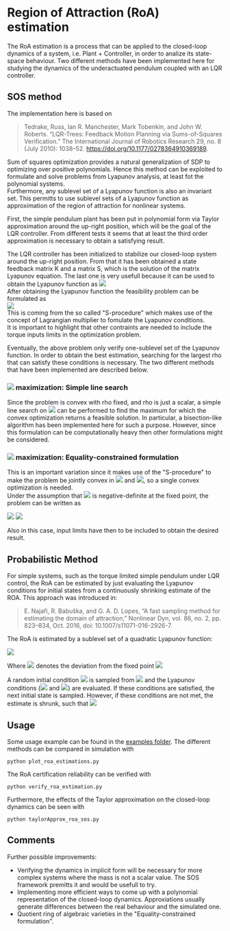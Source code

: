 # Region of Attraction (RoA) estimation 

The RoA estimation is a process that can be applied to the closed-loop dynamics of a system, i.e. Plant + Controller, in order to analize its state-space behaviour. Two different methods have been implemented here for studying the dynamics of the underactuated pendulum coupled with an LQR controller. 

## SOS method
 The implementation here is based on
> Tedrake, Russ, Ian R. Manchester, Mark Tobenkin, and John W. Roberts. “LQR-Trees: Feedback Motion Planning via Sums-of-Squares Verification.” The International Journal of Robotics Research 29, no. 8 (July 2010): 1038–52. https://doi.org/10.1177/0278364910369189.

Sum of squares optimization provides a natural generalization of SDP to optimizing over positive polynomials. Hence this method can be exploited to formulate and solve problems from Lyapunov analysis, at least fot the polynomial systems.  
Furthermore, any sublevel set of a Lyapunov function is also an invariant set. This permitts to use sublevel sets of a Lyapunov function as approximation of the region of attraction for nonlinear systems.

First, the simple pendulum plant has been put in polynomial form via Taylor approximation around the up-right position, which will be the goal of the LQR controller. From different tests it seems that at least the third order approximation is necessary to obtain a satisfying result.

The LQR controller has been initialized to stabilize our closed-loop system around the up-right position. From that it has been obtained a state feedback matrix K and a matrix S, which is the solution of the matrix Lyapunov equation. The last one is very usefull because it can be used to obtain the Lyapunov function as <img src="https://render.githubusercontent.com/render/math?math=V(x) = x^TSx">  
After obtaining the Lyapunov function the feasibility problem can be formulated as   
<img src="https://render.githubusercontent.com/render/math?math=-\dot{V}(x) + \lambda(x)(V(x)-\rho)\ is\ SOS\quad and \quad \lambda(x)\ is\ SOS ">  
This is coming from the so called "S-procedure" which makes use of the concept of Lagrangian multiplier to fomulate the Lyapunov conditions.  
It is important to highlight that other contraints are needed to include the torque inputs limits in the optimization problem.

Eventually, the above problem only verify one-sublevel set of the Lyapunov function. In order to obtain the best estimation, searching for the largest rho  that can satisfy these conditions is necessary. The two different methods that have been implemented are described below.

###  <img src="https://render.githubusercontent.com/render/math?math=\rho">  maximization: Simple line search 
Since the problem is convex with rho fixed, and rho is just a scalar, a simple line search on <img src="https://render.githubusercontent.com/render/math?math=\rho"> can be performed to find the maximum for which the convex optimization returns a feasible solution. In particular, a bisection-like algorithm has been implemented here for such a purpose. However, since this formulation can be computationally heavy then other formulations might be considered.

### <img src="https://render.githubusercontent.com/render/math?math=\rho"> maximization: Equality-constrained formulation 
This is an important variation since it makes use of the "S-procedure" to make the problem be jointly convex in <img src="https://render.githubusercontent.com/render/math?math=\lambda(x)"> and <img src="https://render.githubusercontent.com/render/math?math=\rho">, so a single convex optimization is needed.  
Under the assumption that <img src="https://render.githubusercontent.com/render/math?math=\dot{V}(x)"> is negative-definite at the fixed point, the problem can be written as

<img src="https://render.githubusercontent.com/render/math?math=\max_{\rho,\lambda} \quad \rho">   

<img src="https://render.githubusercontent.com/render/math?math=\textrm{s.t.} \quad (x^Tx)^d(V(x) - \rho) + \lambda(x)\dot{V}(x)\ \ \ is \ \ \ SOS\\">

Also in this case, input limits have then to be included to obtain the desired result.

## Probabilistic Method
For simple systems, such as the torque limited simple pendulum under LQR control, the RoA can be estimated by just evaluating the Lyapunov conditions for initial states from a continuously shrinking estimate of the ROA. This approach was introduced in:
> E. Najafi, R. Babuška, and G. A. D. Lopes, “A fast sampling method for estimating the domain of attraction,” Nonlinear Dyn, vol. 86, no. 2, pp. 823–834, Oct. 2016, doi: 10.1007/s11071-016-2926-7.

The RoA is estimated by a sublevel set of a quadratic Lyapunov function:

<img src="https://render.githubusercontent.com/render/math?math=\begin{align*}\mathcal{B}%20=%20\left\{%20\mathbf{x}%20\vert%20V(\mathbf{x})%20%3C%20\rho%20\right\} = \left\{%20\mathbf{x}%20\vert%20V \bar{\mathbf{x}}^{\mathrm{T}} \mathbf{S} \bar{\mathbf{x}} <\rho \right\}.\end{align*}">

Where  <img src="https://render.githubusercontent.com/render/math?math=\bar{\mathbf{x}} =\mathbf{x} - \mathbf{x}^\star"> denotes the deviation from the fixed point <img src="https://render.githubusercontent.com/render/math?math=\mathbf{x}^\star">

A random initial condition <img src="https://render.githubusercontent.com/render/math?math=V(\hat{\mathbf{x}})"> is sampled from <img src="https://render.githubusercontent.com/render/math?math=\mathcal{B}"> and the Lyapunov conditions (<img src="https://render.githubusercontent.com/render/math?math=V(\hat{\mathbf{x}}) > 0$"> and <img src="https://render.githubusercontent.com/render/math?math=\dot{V}(\hat{\mathbf{x}}) = \nabla V \mathbf{f}(\mathbf{\hat{x}}) < 0">) are evaluated. If these conditions are satisfied, the next initial state is sampled. However, if these conditions are not met, the estimate is shrunk, such that <img src="https://render.githubusercontent.com/render/math?math=\rho = V(\hat{\mathbf{x}})">

## Usage 
Some usage example can be found in the [examples folder](https://github.com/dfki-ric-underactuated-lab/torque_limited_simple_pendulum/tree/master/software/python/examples). The different methods can be compared in simulation with

    python plot_roa_estimations.py

The RoA certification reliability can be verified with

    python verify_roa_estimation.py

Furthermore, the effects of the Taylor approximation on the closed-loop dynamics can be seen with

    python taylorApprox_roa_sos.py

## Comments 
Further possible improvements:

- Verifying the dynamics in implicit form will be necessary for more complex systems where the mass is not a scalar value. The SOS framework premitts it and would be usefull to try.
- Implementing more efficient ways to come up with a polynomial representation of the closed-loop dynamics. Approxiations usually generate differences between the real behaviour and the simulated one.
- Quotient ring of algebraic varieties in the "Equality-constrained formulation".
